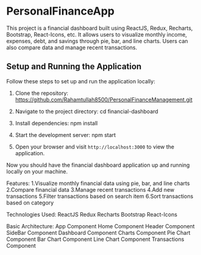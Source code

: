# PersonalFinanceApp
This project is a financial dashboard built using ReactJS, Redux, Recharts, Bootstrap, React-Icons, etc. It allows users to visualize monthly income, expenses, debt, and savings through pie, bar, and line charts. Users can also compare data and manage recent transactions.

## Setup and Running the Application
Follow these steps to set up and run the application locally:

1. Clone the repository: https://github.com/Rahamtullah8500/PersonalFinanceManagement.git

2. Navigate to the project directory: cd financial-dashboard

3. Install dependencies: npm install

4. Start the development server: npm start

5. Open your browser and visit `http://localhost:3000` to view the application.

Now you should have the financial dashboard application up and running locally on your machine.

Features:
1.Visualize monthly financial data using pie, bar, and line charts
2.Compare financial data
3.Manage recent transactions
4.Add new transactions
5.Filter transactions based on search item
6.Sort transactions based on category

Technologies Used:
ReactJS
Redux
Recharts
Bootstrap
React-Icons

Basic Architecture:
App Component
  Home Component
    Header Component
    SideBar Component
    Dashboard Component
      Charts Component
      Pie Chart Component
      Bar Chart Component
      Line Chart Component
      Transactions Component
